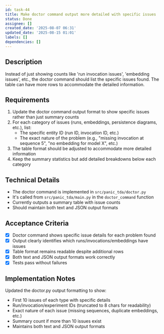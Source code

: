 ```yaml
---
id: task-44
title: Make doctor command output more detailed with specific issues
status: Done
assignee: []
created_date: '2025-08-07 06:31'
updated_date: '2025-08-15 01:01'
labels: []
dependencies: []
---
```


## Description

Instead of just showing counts like 'run invocation issues', 'embedding issues',
etc., the doctor command should list the specific issues found. The table can
have more rows to accommodate the detailed information.

## Requirements

1. Update the doctor command output format to show specific issues rather than
   just summary counts
2. For each category of issues (runs, embeddings, persistence diagrams, etc.),
   list:
   - The specific entity ID (run ID, invocation ID, etc.)
   - The exact nature of the problem (e.g., "missing invocation at sequence 5",
     "no embedding for model X", etc.)
3. The table format should be adjusted to accommodate more detailed information
4. Keep the summary statistics but add detailed breakdowns below each category

## Technical Details

- The doctor command is implemented in `src/panic_tda/doctor.py`
- It's called from `src/panic_tda/main.py` in the `doctor_command` function
- Currently outputs a summary table with issue counts
- Should maintain both text and JSON output formats

## Acceptance Criteria

- [x] Doctor command shows specific issue details for each problem found
- [x] Output clearly identifies which runs/invocations/embeddings have issues
- [x] Table format remains readable despite additional rows
- [x] Both text and JSON output formats work correctly
- [x] Tests pass without failures

## Implementation Notes

Updated the doctor.py output formatting to show:
- First 10 issues of each type with specific details
- Run/invocation/experiment IDs (truncated to 8 chars for readability)
- Exact nature of each issue (missing sequences, duplicate embeddings, etc.)
- Summary count if more than 10 issues exist
- Maintains both text and JSON output formats
